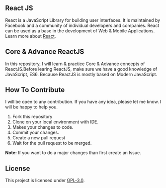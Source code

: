 ## React JS

React is a JavaScript Library for building user interfaces. It is maintained by Facebook and a community of individual developers and companies. React can be used as a base in the development of Web & Mobile Applications. Learn more about [React](https://reactjs.org/).

## Core & Advance ReactJS

In this repository, I will learn & practice Core & Advance concepts of ReactJS.Before learing ReactJS, make sure we have a good knowledge of JavaScript, ES6. Because ReactJS is mostly based on Modern JavaScript.

## How To Contribute

I will be open to any contribution. If you have any idea, please let me know. I will be happy to help you.

1. Fork this repository
2. Clone on your local environment with IDE.
3. Makes your changes to code.
4. Commit your changes.
5. Create a new pull request
6. Wait for the pull request to be merged.

**Note:** If you want to do a major changes than first create an Issue.

## License

This project is licensed under [GPL-3.0](https://github.com/mrhrifat/react-js/blob/master/LICENSE.md).

